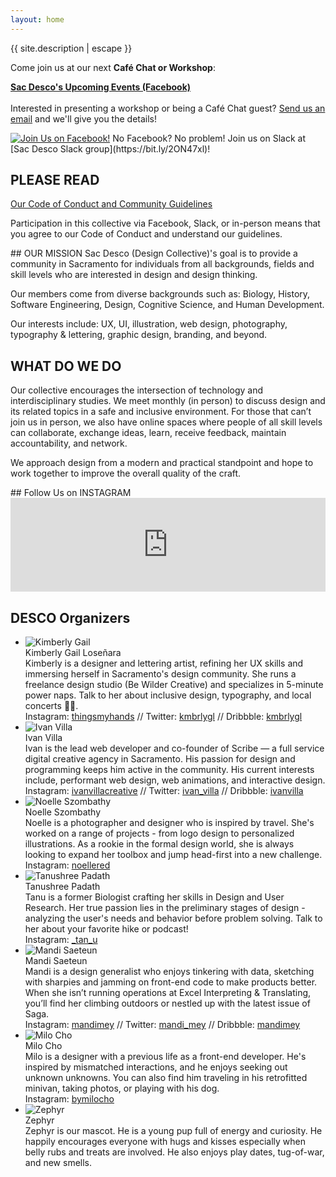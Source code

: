 ```yaml
---
layout: home
---
```


<div class="intro">
  <p class="site-description">{{ site.description | escape }}</p>
  <div class="notice" markdown="1">Come join us at our next <strong>Café Chat or Workshop</strong>:

**[Sac Desco's Upcoming Events (Facebook)](https://www.facebook.com/pg/sacdesco/events/)**
<br><br>
Interested in presenting a workshop or being a Café Chat guest? <a href="mailto:thisisdesco@gmail.com?subject=Workshop or Cafe Chat Inquiry">Send us an email</a> and we'll give you the details!

  </div>
</div>

<div class="flex-col">
  <div class="join" markdown="1">
  <a href="https://www.facebook.com/groups/sacdesco/" target="_blank" class="no-ul"><img src="assets/images/join-us.PNG" alt="Join Us on Facebook!"></a>
No Facebook? No problem! Join us on Slack at [Sac Desco Slack group](https://bit.ly/2ON47xl)!

## PLEASE READ

<a href="https://drive.google.com/open?id=12XppL2fxflYKkLUFzKb3XMsrcGRSPbpbUBo33UAugAo" target="_blank">Our Code of Conduct and Community Guidelines</a>

Participation in this collective via Facebook, Slack, or in-person means that you agree to our Code of Conduct and understand our guidelines.

</div>

<div class="mission" markdown="1">
## OUR MISSION
Sac Desco (Design Collective)'s goal is to provide a community in Sacramento for individuals from all backgrounds, fields and skill levels who are interested in design and design thinking.

Our members come from diverse backgrounds such as: Biology, History, Software Engineering, Design, Cognitive Science, and Human Development.

Our interests include: UX, UI, illustration, web design, photography, typography & lettering, graphic design, branding, and beyond.

## WHAT DO WE DO

Our collective encourages the intersection of technology and interdisciplinary studies. We meet monthly (in person) to discuss design and its related topics in a safe and inclusive environment. For those that can’t join us in person, we also have online spaces where people of all skill levels can collaborate, exchange ideas, learn, receive feedback, maintain accountability, and network.

We approach design from a modern and practical standpoint and hope to work together to improve the overall quality of the craft.

</div>
</div>

<div class="bio" markdown="1">
## Follow Us on INSTAGRAM
<!-- SnapWidget -->
<script src="https://snapwidget.com/js/snapwidget.js"></script>
<iframe src="https://snapwidget.com/embed/617434" class="snapwidget-widget" allowtransparency="true" frameborder="0" scrolling="no" style="border:none; overflow:hidden; width:100%; "></iframe>

<h2>DESCO Organizers</h2>
<ul class="">
  <li><img src="assets/images/bio-images-square/11-2018/kim-headshot.jpg" alt="Kimberly Gail">
  <div class="bio-name">Kimberly Gail Loseñara</div>
  Kimberly is a designer and lettering artist, refining her UX skills and immersing herself in Sacramento's design community. She runs a freelance design studio (Be Wilder Creative) and specializes in 5-minute power naps. Talk to her about inclusive design, typography, and local concerts ✌🏼.
  <div class="bio-channels">Instagram: <a href="https://instagram.com/thingsmyhands" target="_blank">thingsmyhands</a> // Twitter: <a href="https://twitter.com/kmbrlygl" target="_blank">kmbrlygl</a> // Dribbble: <a href="https://dribbble.com/kmbrlygl" target="_blank">kmbrlygl</a></div></li>
  <li><img src="assets/images/bio-images-square/11-2018/ivan-headshot.jpg" alt="Ivan Villa">
  <div class="bio-name">Ivan Villa</div>
  Ivan is the lead web developer and co-founder of Scribe — a full service digital creative agency in Sacramento. His passion for design and programming keeps him active in the community. His current interests include, performant web design, web animations, and interactive design.
  <div class="bio-channels">Instagram: <a href="https://instagram.com/ivanvillacreative" target="_blank">ivanvillacreative</a> // Twitter: <a href="https://twitter.com/ivan_villa" target="_blank">ivan_villa</a> // Dribbble: <a href="https://dribbble.com/ivanvilla" target="_blank">ivanvilla</a></div></li>
  <li><img src="assets/images/bio-images-square/11-2018/noelle-headshot.jpg" alt="Noelle Szombathy">
  <div class="bio-name">Noelle Szombathy</div>
  Noelle is a photographer and designer who is inspired by travel. She's worked on a range of projects - from logo design to personalized illustrations. As a rookie in the formal design world, she is always looking to expand her toolbox and jump head-first into a new challenge.
  <div class="bio-channels">Instagram: <a href="https://instagram.com/noellered" target="_blank">noellered</a></div></li>
  <li><img src="assets/images/bio-images-square/11-2018/tanu-headshot.jpg" alt="Tanushree Padath">
  <div class="bio-name">Tanushree Padath</div>
  Tanu is a former Biologist crafting her skills in Design and User Research. Her true passion lies in the preliminary stages of design - analyzing the user's needs and behavior before problem solving. Talk to her about your favorite hike or podcast!
  <div class="bio-channels">Instagram: <a href="https://instagram.com/_tan_u" target="_blank">_tan_u</a></div></li>
  <li><img src="assets/images/bio-images-square/11-2018/mandi-headshot.jpg" alt="Mandi Saeteun">
  <div class="bio-name">Mandi Saeteun</div>
  Mandi is a design generalist who enjoys tinkering with data, sketching with sharpies and jamming on front-end code to make products better. When she isn’t running operations at Excel Interpreting & Translating, you’ll find her climbing outdoors or nestled up with the latest issue of Saga.
  <div class="bio-channels">Instagram: <a href="https://instagram.com/mandimey" target="_blank">mandimey</a> // Twitter: <a href="https://twitter.com/mandi_mey" target="_blank">mandi_mey</a> // Dribbble: <a href="https://dribbble.com/mandimey" target="_blank">mandimey</a></div></li>
  <li><img src="assets/images/bio-images-square/11-2018/milo-headshot.jpg" alt="Milo Cho">
  <div class="bio-name">Milo Cho</div>
  Milo is a designer with a previous life as a front-end developer. He's inspired by mismatched interactions, and he enjoys seeking out unknown unknowns. You can also find him traveling in his retrofitted minivan, taking photos, or playing with his dog.
  <div class="bio-channels">Instagram: <a href="https://instagram.com/bymilocho" target="_blank">bymilocho</a></div></li>
  <li><img src="assets/images/bio-images-square/zephyr.jpg" alt="Zephyr">
  <div class="bio-name">Zephyr</div>
  Zephyr is our mascot. He is a young pup full of energy and curiosity. He happily encourages everyone with hugs and kisses especially when belly rubs and treats are involved. He also enjoys play dates, tug-of-war, and new smells.
  </li>
</ul>
</div>
